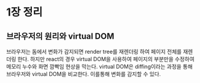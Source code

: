 # 1장 정리

## 브라우저의 원리와 virtual DOM
브라우저는 돔에서 변화가 감지되면 render tree를 재렌더링 하여 페이지 전체를 재렌더링 한다.
하지만 react의 경우 virtual DOM을 사용하여 페이지의 부분만을 수정하여 메모리 누수와 화면 깜빡임 현상을 막는다.
virtual DOM은 diffing이라는 과정을 통해 브라우저와 virtual DOM을 비교한다. 이를통해 변화를 감지할 수 있다.

